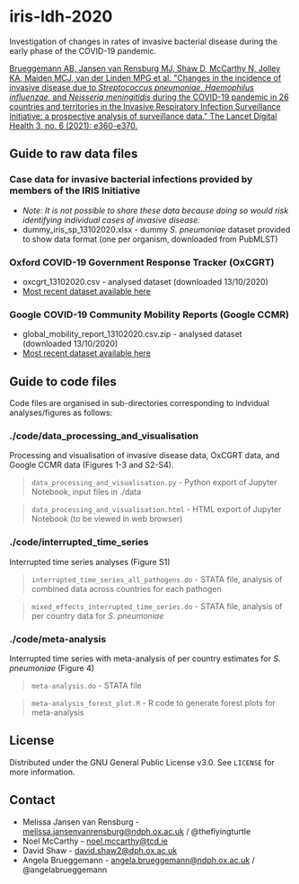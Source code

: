 # iris-ldh-2020

Investigation of changes in rates of invasive bacterial disease during the early phase of the COVID-19 pandemic.

[Brueggemann AB, Jansen van Rensburg MJ, Shaw D, McCarthy N, Jolley KA, Maiden MCJ, van der Linden MPG et al. "Changes in the incidence of invasive disease due to *Streptococcus pneumoniae*, *Haemophilus influenzae*, and *Neisseria meningitidis* during the COVID-19 pandemic in 26 countries and territories in the Invasive Respiratory Infection Surveillance Initiative: a prospective analysis of surveillance data." The Lancet Digital Health 3, no. 6 (2021): e360-e370.](https://www.thelancet.com/journals/landig/article/PIIS2589-7500(21)00077-7/fulltext)


## Guide to raw data files

### Case data for invasive bacterial infections provided by members of the IRIS Initiative
* _Note: It is not possible to share these data because doing so would risk identifying individual cases of invasive disease._ 
* dummy_iris_sp_13102020.xlsx - dummy _S. pneumoniae_ dataset provided to show data format (one per organism, downloaded from PubMLST)

### Oxford COVID-19 Government Response Tracker (OxCGRT)
* oxcgrt_13102020.csv - analysed dataset (downloaded 13/10/2020)
* [Most recent dataset available here](https://www.bsg.ox.ac.uk/research/research-projects/covid-19-government-response-tracker)

### Google COVID-19 Community Mobility Reports (Google CCMR)
* global_mobility_report_13102020.csv.zip - analysed dataset (downloaded 13/10/2020)
* [Most recent dataset available here](https://www.google.com/covid19/mobility/)


## Guide to code files

Code files are organised in sub-directories corresponding to indvidual analyses/figures as follows:

### ./code/data_processing_and_visualisation
Processing and visualisation of invasive disease data, OxCGRT data, and Google CCMR data (Figures 1-3 and S2-S4).

> `data_processing_and_visualisation.py` - Python export of Jupyter Notebook, input files in ./data

> `data_processing_and_visualisation.html` - HTML export of Jupyter Notebook (to be viewed in web browser)

### ./code/interrupted_time_series
Interrupted time series analyses (Figure S1)

> `interrupted_time_series_all_pathogens.do` - STATA file, analysis of combined data across countries for each pathogen

> `mixed_effects_interrupted_time_series.do` - STATA file, analysis of per country data for _S. pneumoniae_

### ./code/meta-analysis
Interrupted time series with meta-analysis of per country estimates for _S. pneumoniae_ (Figure 4)

> `meta-analysis.do` - STATA file 

> `meta-analysis_forest_plot.R` - R code to generate forest plots for meta-analysis

## License

Distributed under the GNU General Public License v3.0. See `LICENSE` for more information.


## Contact

* Melissa Jansen van Rensburg - melissa.jansenvanrensburg@ndph.ox.ac.uk / @theflyingturtle
* Noel McCarthy - noel.mccarthy@tcd.ie
* David Shaw - david.shaw2@dph.ox.ac.uk
* Angela Brueggemann - angela.brueggemann@ndph.ox.ac.uk / @angelabrueggemann
